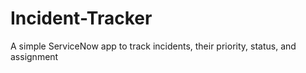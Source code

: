 # Incident-Tracker
A simple ServiceNow app to track incidents, their priority, status, and assignment
